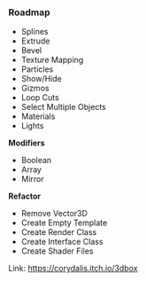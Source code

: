 ### Roadmap

- Splines
- Extrude
- Bevel
- Texture Mapping
- Particles
- Show/Hide
- Gizmos
- Loop Cuts
- Select Multiple Objects
- Materials
- Lights

**Modifiers**

- Boolean
- Array
- Mirror

**Refactor**

- Remove Vector3D
- Create Empty Template
- Create Render Class
- Create Interface Class
- Create Shader Files

Link: https://corydalis.itch.io/3dbox